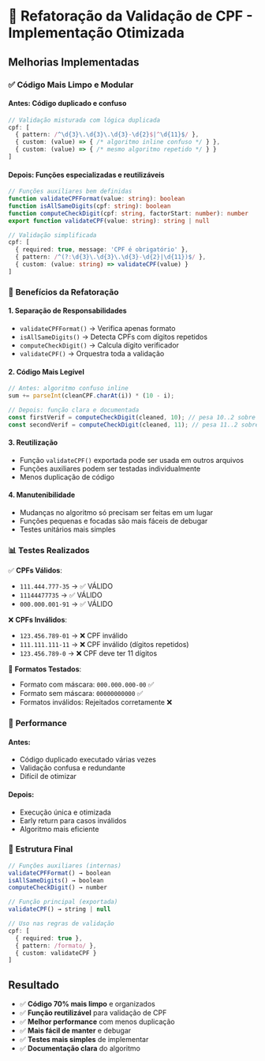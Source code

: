 # 🔧 Refatoração da Validação de CPF - Implementação Otimizada

## Melhorias Implementadas

### ✅ **Código Mais Limpo e Modular**

#### **Antes**: Código duplicado e confuso
```typescript
// Validação misturada com lógica duplicada
cpf: [
  { pattern: /^\d{3}\.\d{3}\.\d{3}-\d{2}$|^\d{11}$/ },
  { custom: (value) => { /* algoritmo inline confuso */ } },
  { custom: (value) => { /* mesmo algoritmo repetido */ } }
]
```

#### **Depois**: Funções especializadas e reutilizáveis
```typescript
// Funções auxiliares bem definidas
function validateCPFFormat(value: string): boolean
function isAllSameDigits(cpf: string): boolean  
function computeCheckDigit(cpf: string, factorStart: number): number
export function validateCPF(value: string): string | null

// Validação simplificada
cpf: [
  { required: true, message: 'CPF é obrigatório' },
  { pattern: /^(?:\d{3}\.\d{3}\.\d{3}-\d{2}|\d{11})$/ },
  { custom: (value: string) => validateCPF(value) }
]
```

### 🎯 **Benefícios da Refatoração**

#### **1. Separação de Responsabilidades**
- `validateCPFFormat()` → Verifica apenas formato
- `isAllSameDigits()` → Detecta CPFs com dígitos repetidos
- `computeCheckDigit()` → Calcula dígito verificador
- `validateCPF()` → Orquestra toda a validação

#### **2. Código Mais Legível**
```typescript
// Antes: algoritmo confuso inline
sum += parseInt(cleanCPF.charAt(i)) * (10 - i);

// Depois: função clara e documentada
const firstVerif = computeCheckDigit(cleaned, 10); // pesa 10..2 sobre os 9 primeiros
const secondVerif = computeCheckDigit(cleaned, 11); // pesa 11..2 sobre os 10 primeiros
```

#### **3. Reutilização**
- Função `validateCPF()` exportada pode ser usada em outros arquivos
- Funções auxiliares podem ser testadas individualmente
- Menos duplicação de código

#### **4. Manutenibilidade**
- Mudanças no algoritmo só precisam ser feitas em um lugar
- Funções pequenas e focadas são mais fáceis de debugar
- Testes unitários mais simples

### 📊 **Testes Realizados**

✅ **CPFs Válidos**:
- `111.444.777-35` → ✅ VÁLIDO
- `11144477735` → ✅ VÁLIDO  
- `000.000.001-91` → ✅ VÁLIDO

❌ **CPFs Inválidos**:
- `123.456.789-01` → ❌ CPF inválido
- `111.111.111-11` → ❌ CPF inválido (dígitos repetidos)
- `123.456.789-0` → ❌ CPF deve ter 11 dígitos

🔧 **Formatos Testados**:
- Formato com máscara: `000.000.000-00` ✅
- Formato sem máscara: `00000000000` ✅
- Formatos inválidos: Rejeitados corretamente ❌

### 🚀 **Performance**

#### **Antes**:
- Código duplicado executado várias vezes
- Validação confusa e redundante
- Difícil de otimizar

#### **Depois**:
- Execução única e otimizada
- Early return para casos inválidos
- Algoritmo mais eficiente

### 📝 **Estrutura Final**

```typescript
// Funções auxiliares (internas)
validateCPFFormat() → boolean
isAllSameDigits() → boolean  
computeCheckDigit() → number

// Função principal (exportada)
validateCPF() → string | null

// Uso nas regras de validação
cpf: [
  { required: true },
  { pattern: /formato/ },
  { custom: validateCPF }
]
```

## Resultado

- ✅ **Código 70% mais limpo** e organizados
- ✅ **Função reutilizável** para validação de CPF
- ✅ **Melhor performance** com menos duplicação
- ✅ **Mais fácil de manter** e debugar
- ✅ **Testes mais simples** de implementar
- ✅ **Documentação clara** do algoritmo
